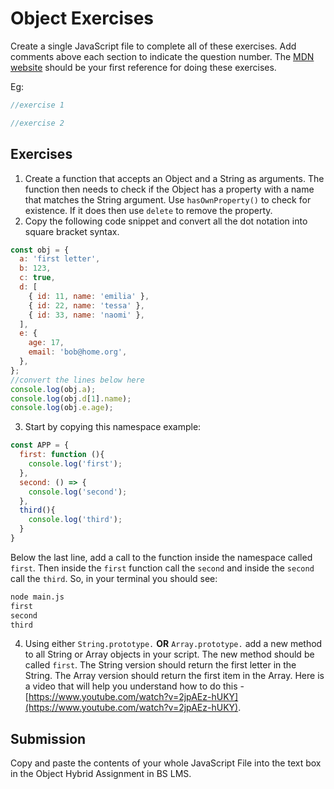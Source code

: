 # Object Exercises

Create a single JavaScript file to complete all of these exercises. Add comments above each section to indicate the question number. The [MDN website](https://developer.mozilla.org/en-US/docs/Web/JavaScript/Reference/Global_Objects/Object) should be your first reference for doing these exercises.

Eg:

```js
//exercise 1

//exercise 2
```

## Exercises

1. Create a function that accepts an Object and a String as arguments. The function then needs to check if the Object has a property with a name that matches the String argument. Use `hasOwnProperty()` to check for existence. If it does then use `delete` to remove the property.
2. Copy the following code snippet and convert all the dot notation into square bracket syntax.

```js
const obj = {
  a: 'first letter',
  b: 123,
  c: true,
  d: [
    { id: 11, name: 'emilia' },
    { id: 22, name: 'tessa' },
    { id: 33, name: 'naomi' },
  ],
  e: {
    age: 17,
    email: 'bob@home.org',
  },
};
//convert the lines below here
console.log(obj.a);
console.log(obj.d[1].name);
console.log(obj.e.age);
```

3. Start by copying this namespace example:

```js
const APP = {
  first: function (){
    console.log('first');
  },
  second: () => {
    console.log('second');
  },
  third(){
    console.log('third');
  }
}
```

Below the last line, add a call to the function inside the namespace called `first`. Then inside the `first` function call the `second` and inside the `second` call the `third`.
So, in your terminal you should see:

```bash
node main.js
first
second
third
```

4. Using either `String.prototype.` **OR** `Array.prototype.` add a new method to all String or Array objects in your script. The new method should be called `first`. The String version should return the first letter in the String. The Array version should return the first item in the Array. Here is a video that will help you understand how to do this - [https://www.youtube.com/watch?v=2jpAEz-hUKY](https://www.youtube.com/watch?v=2jpAEz-hUKY).

## Submission

Copy and paste the contents of your whole JavaScript File into the text box in the Object Hybrid Assignment in BS LMS.
